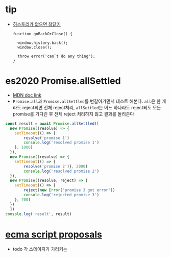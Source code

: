 # tip
- [히스토리가 없으면 창닫기](https://stackoverflow.com/questions/3588315/how-to-check-if-the-user-can-go-back-in-browser-history-or-not/16580022#16580022)
  ```
  function goBackOrClose() {  

    window.history.back();
    window.close(); 

    throw error('can`t do any thing');
  }
  ```

# es2020 Promise.allSettled
- [MDN doc link](https://developer.mozilla.org/en-US/docs/Web/JavaScript/Reference/Global_Objects/Promise/all)
- `Promise.all`과  `Promise.allSettled`를 번갈아가면서 테스트 해본다. `all`은 한 개라도 reject되면 전체 reject처리, `allSettled`는 어느 하나라도 reject되도 모든 promise를 기다린 후 전체 reject 처리하지 않고 결과를 돌려준다

```js
const result = await Promise.allSettled([
  new Promise((resolve) => {
    setTimeout(() => {
        resolve('promise 1')
        console.log('resolved promise 1')
    }, 1000)
  }),
  new Promise((resolve) => {
    setTimeout(() => { 
        resolve('promise 2')}, 2000)
        console.log('resolved promise 2')
  }),
  new Promise((resolve, reject) => {
    setTimeout(() => {
        reject(new Error('promise 3 got error'))
        console.log('rejected promise 3')
    }, 700)
  })
  ])
console.log('result', result)
```

# [ecma script proposals](https://github.com/tc39/proposals)
- todo 각 스테이지가 가리키는 
